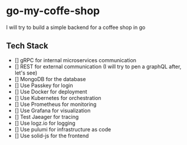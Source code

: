 # go-my-coffe-shop

I will try to build a simple backend for a coffee shop in go

## Tech Stack

- [] gRPC for internal microservices communication
- [] REST for external communication (I will try to pen a graphQL after, let's see)
- [] MongoDB for the database
- [] Use Passkey for login
- [] Use Docker for deployment
- [] Use Kubernetes for orchestration
- [] Use Prometheus for monitoring
- [] Use Grafana for visualization
- [] Test Jaeager for tracing
- [] Use logz.io for logging
- [] Use pulumi for infrastructure as code
- [] Use solid-js for the frontend
